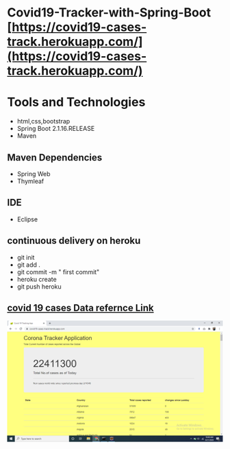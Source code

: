
# Covid19-Tracker-with-Spring-Boot [https://covid19-cases-track.herokuapp.com/](https://covid19-cases-track.herokuapp.com/)

# Tools and Technologies
* html,css,bootstrap
* Spring Boot 2.1.16.RELEASE
* Maven
## Maven Dependencies
* Spring Web
* Thymleaf
## IDE
* Eclipse

## continuous delivery on heroku

* git init 
* git add .
* git commit -m " first commit"
* heroku create
* git push heroku 

## [covid 19 cases Data refernce Link](https://github.com/CSSEGISandData/COVID-19/tree/master/csse_covid_19_data)
![](https://github.com/saikumarkaleru/covid19-cases-live-tracker/blob/master/src/main/resources/static/Screenshot%20(216).png)
